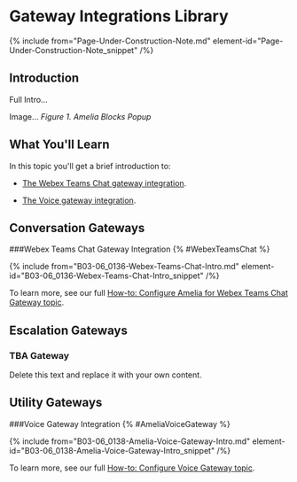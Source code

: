 

# Gateway Integrations Library

{% include from="Page-Under-Construction-Note.md" element-id="Page-Under-Construction-Note_snippet" /%}

## Introduction

Full Intro...

Image...
*Figure 1. Amelia Blocks Popup*

## What You'll Learn

In this topic you'll get a brief introduction to:

* [The Webex Teams Chat gateway integration](#WebexTeamsChat).

* [The Voice gateway integration](B03-06_0139-HT-Config-Amelia-Voice-Gateway.md).

## Conversation Gateways

###Webex Teams Chat Gateway Integration {% #WebexTeamsChat %}

{% include from="B03-06_0136-Webex-Teams-Chat-Intro.md" element-id="B03-06_0136-Webex-Teams-Chat-Intro_snippet" /%}

To learn more, see our full [How-to: Configure Amelia for Webex Teams Chat Gateway topic](B03-06_0136-HT-Config-Amelia-for-Webex-Teams.md).

## Escalation Gateways

### TBA Gateway

Delete this text and replace it with your own content.

## Utility Gateways

###Voice Gateway Integration {% #AmeliaVoiceGateway %}

{% include from="B03-06_0138-Amelia-Voice-Gateway-Intro.md" element-id="B03-06_0138-Amelia-Voice-Gateway-Intro_snippet" /%}

To learn more, see our full [How-to: Configure Voice Gateway topic](B03-06_0139-HT-Config-Amelia-Voice-Gateway.md).

 

 

 

 

 
